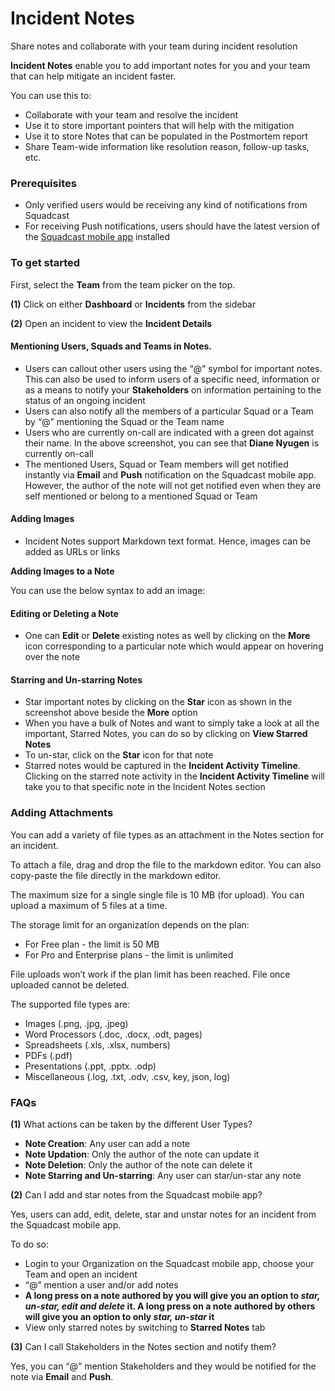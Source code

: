 # Incident Notes

Share notes and collaborate with your team during incident resolution

**Incident Notes** enable you to add important notes for you and your team that can help mitigate an incident faster.

You can use this to:

* Collaborate with your team and resolve the incident
* Use it to store important pointers that will help with the mitigation
* Use it to store Notes that can be populated in the Postmortem report
* Share Team-wide information like resolution reason, follow-up tasks, etc.

### Prerequisites <a href="#prerequisites" id="prerequisites"></a>

* Only verified users would be receiving any kind of notifications from Squadcast
* For receiving Push notifications, users should have the latest version of the [Squadcast mobile app](https://support.squadcast.com/docs/using-the-mobile-app) installed

### To get started <a href="#to-get-started" id="to-get-started"></a>

First, select the **Team** from the team picker on the top.

**(1)** Click on either **Dashboard** or **Incidents** from the sidebar

**(2)** Open an incident to view the **Incident Details**

#### Mentioning Users, Squads and Teams in Notes. <a href="#mentioning-users-squads-and-teams-in-notes" id="mentioning-users-squads-and-teams-in-notes"></a>

* Users can callout other users using the “@” symbol for important notes. This can also be used to inform users of a specific need, information or as a means to notify your **Stakeholders** on information pertaining to the status of an ongoing incident
* Users can also notify all the members of a particular Squad or a Team by “@” mentioning the Squad or the Team name
* Users who are currently on-call are indicated with a green dot against their name. In the above screenshot, you can see that **Diane Nyugen** is currently on-call
* The mentioned Users, Squad or Team members will get notified instantly via **Email** and **Push** notification on the Squadcast mobile app. However, the author of the note will not get notified even when they are self mentioned or belong to a mentioned Squad or Team

#### Adding Images <a href="#adding-images" id="adding-images"></a>

* Incident Notes support Markdown text format. Hence, images can be added as URLs or links

**Adding Images to a Note**

You can use the below syntax to add an image:

#### Editing or Deleting a Note <a href="#editing-or-deleting-a-note" id="editing-or-deleting-a-note"></a>

* One can **Edit** or **Delete** existing notes as well by clicking on the **More** icon corresponding to a particular note which would appear on hovering over the note

#### Starring and Un-starring Notes <a href="#starring-and-un-starring-notes" id="starring-and-un-starring-notes"></a>

* Star important notes by clicking on the **Star** icon as shown in the screenshot above beside the **More** option
* When you have a bulk of Notes and want to simply take a look at all the important, Starred Notes, you can do so by clicking on **View Starred Notes**
* To un-star, click on the **Star** icon for that note
* Starred notes would be captured in the **Incident Activity Timeline**. Clicking on the starred note activity in the **Incident Activity Timeline** will take you to that specific note in the Incident Notes section

### Adding Attachments <a href="#adding-attachments" id="adding-attachments"></a>

You can add a variety of file types as an attachment in the Notes section for an incident.

To attach a file, drag and drop the file to the markdown editor. You can also copy-paste the file directly in the markdown editor.

The maximum size for a single single file is 10 MB (for upload). You can upload a maximum of 5 files at a time.

The storage limit for an organization depends on the plan:

* For Free plan - the limit is 50 MB
* For Pro and Enterprise plans - the limit is unlimited

File uploads won’t work if the plan limit has been reached. File once uploaded cannot be deleted.

The supported file types are:

* Images (.png, .jpg, .jpeg)
* Word Processors (.doc, .docx, .odt, pages)
* Spreadsheets (.xls, .xlsx, numbers)
* PDFs (.pdf)
* Presentations (.ppt, .pptx. .odp)
* Miscellaneous (.log, .txt, .odv, .csv, key, json, log)

### FAQs <a href="#faqs" id="faqs"></a>

**(1)** What actions can be taken by the different User Types?

* **Note Creation**: Any user can add a note
* **Note Updation**: Only the author of the note can update it
* **Note Deletion**: Only the author of the note can delete it
* **Note Starring and Un-starring**: Any user can star/un-star any note

**(2)** Can I add and star notes from the Squadcast mobile app?

Yes, users can add, edit, delete, star and unstar notes for an incident from the Squadcast mobile app.

To do so:

* Login to your Organization on the Squadcast mobile app, choose your Team and open an incident
* “@” mention a user and/or add notes
* **A long press on a note authored by you will give you an option to **_**star, un-star, edit and delete**_** it. A long press on a note authored by others will give you an option to only **_**star, un-star**_** it**
* View only starred notes by switching to **Starred Notes** tab

**(3)** Can I call Stakeholders in the Notes section and notify them?

Yes, you can “@” mention Stakeholders and they would be notified for the note via **Email** and **Push**.
